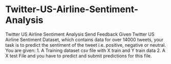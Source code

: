 # Twitter-US-Airline-Sentiment-Analysis
Twitter US Airline Sentiment Analysis Send Feedback Given Twitter US Airline Sentiment Dataset, which contains data for over 14000 tweets, your task is to predict the sentiment of the tweet i.e. positive, negative or neutral. You are given: 1. A Training dataset csv file with X train and Y train data 2. A X test File and you have to predict and submit predictions for this file.
